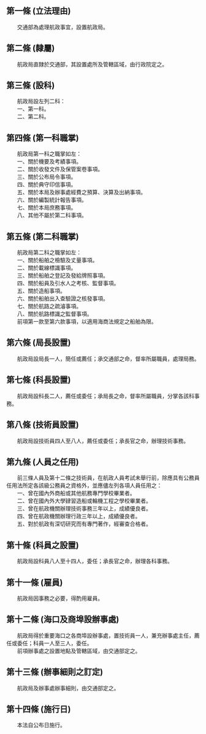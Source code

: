 第一條 (立法理由)
-----------------
　　交通部為處理航政事宜，設置航政局。  


第二條 (隸屬)
-------------
　　航政局直隸於交通部，其設置處所及管轄區域，由行政院定之。  


第三條 (設科)
-------------
　　航政局設左列二科：  
　　一、第一科。  
　　二、第二科。  


第四條 (第一科職掌)
-------------------
　　航政局第一科之職掌如左：  
　　一、關於機要及考績事項。  
　　二、關於收發文件及保管案卷事項。  
　　三、關於公布局令事項。  
　　四、關於典守印信事項。  
　　五、關於本局及辦事處經費之預算、決算及出納事項。  
　　六、關於編製統計報告事項。  
　　七、關於本局庶務事項。  
　　八、其他不屬於第二科事項。  


第五條 (第二科職掌)
-------------------
　　航政局第二科之職掌如左：  
　　一、關於船舶之檢驗及丈量事項。  
　　二、關於載線標識事項。  
　　三、關於船舶之登記及發給牌照事項。  
　　四、關於船員及引水人之考核、監督事項。  
　　五、關於造船事項。  
　　六、關於船舶出入查驗證之核發事項。  
　　七、關於航路之疏濬事項。  
　　八、關於航路標識之監督事項。  
　　前項第一款至第六款事項，以適用海商法規定之船舶為限。  


第六條 (局長設置)
-----------------
　　航政局設局長一人，簡任或薦任；承交通部之命，督率所屬職員，處理局務。  


第七條 (科長設置)
-----------------
　　航政局設科長二人，薦任或委任；承局長之命，督率所屬職員，分掌各該科事務。  


第八條 (技術員設置)
-------------------
　　航政局設技術員四人至八人，薦任或委任；承長官之命，辦理技術事務。  


第九條 (人員之任用)
-------------------
　　前三條人員及第十二條之技術員，在航政人員考試未舉行前，除應具有公務員任用法所定各該級公務員之資格外，並應儘左列各項人員任用之：  
　　一、曾在國內外商船或其他航務專門學校畢業者。  
　　二、曾在國內外大學肄習造船或輪機工程之學校畢業者。  
　　三、曾在航政機關辦理技術事務三年以上，成績優良者。  
　　四、曾在航政機關辦理行政三年以上，成績優良者。  
　　五、對於航政有深切研究而有專門著作，經審查合格者。  


第十條 (科員之設置)
-------------------
　　航政局設科員八人至十四人，委任；承長官之命，辦理各科事務。  


第十一條 (雇員)
---------------
　　航政局因事務之必要，得酌用雇員。  


第十二條 (海口及商埠設辦事處)
-----------------------------
　　航政局得於重要海口之各商埠設辦事處，置技術員一人，兼充辦事處主任，薦任或委任；科員一人至三人，委任。  
　　前項辦事處之設置地點及管轄區域，由交通部定之。  


第十三條 (辦事細則之訂定)
-------------------------
　　航政局及辦事處辦事細則，由交通部定之。  


第十四條 (施行日)
-----------------
　　本法自公布日施行。